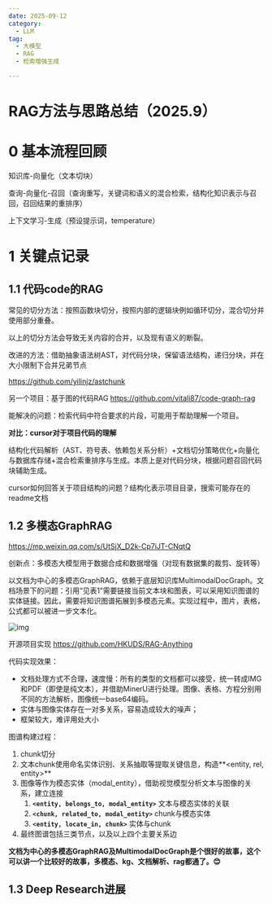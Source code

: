 ```yaml
---
date: 2025-09-12
category:
  - LLM
tag:
  - 大模型
  - RAG
  - 检索增强生成

---
```


# RAG方法与思路总结（2025.9）

# 0 基本流程回顾

知识库-向量化（文本切块）

查询-向量化-召回（查询重写，关键词和语义的混合检索，结构化知识表示与召回，召回结果的重排序）

上下文学习-生成（预设提示词，temperature）

# 1 关键点记录

## 1.1 代码code的RAG

常见的切分方法：按照函数块切分，按照内部的逻辑块例如循环切分，混合切分并使用部分重叠。

以上的切分方法会导致无关内容的合并，以及现有语义的断裂。

改进的方法：借助抽象语法树AST，对代码分块，保留语法结构，递归分块，并在大小限制下合并兄弟节点

https://github.com/yilinjz/astchunk

另一个项目：基于图的代码RAG https://github.com/vitali87/code-graph-rag

能解决的问题：检索代码中符合要求的片段，可能用于帮助理解一个项目。

**对比：cursor对于项目代码的理解**

结构化代码解析（AST、符号表、依赖包关系分析）+文档切分策略优化+向量化与数据库存储+混合检索重排序与生成。本质上是对代码分块，根据问题召回代码块辅助生成。

cursor如何回答关于项目结构的问题？结构化表示项目目录，搜索可能存在的readme文档

## 1.2 多模态GraphRAG

https://mp.weixin.qq.com/s/UtSjX_D2k-Cp7iJT-CNqtQ

创新点：多模态大模型用于数据合成和数据增强（对现有数据集的裁剪、旋转等）

以文档为中心的多模态GraphRAG，依赖于底层知识库MultimodalDocGraph。文档场景下的问题：引用“见表1”需要链接当前文本块和图表，可以采用知识图谱的实体链接。因此，需要将知识图谱拓展到多模态元素。实现过程中，图片，表格，公式都可以被进一步文本化。

![img](https://mmbiz.qpic.cn/sz_mmbiz_png/fUBU1yiaEmJj1lNlicSZMWmdunBBGyCt7ayTf8HIFFFbMLjSISibGxY9daGpdWKg95libNI5adnrMCCVibmkc2gBbPQ/640?wx_fmt=png&from=appmsg&watermark=1&tp=webp&wxfrom=5&wx_lazy=1#imgIndex=1)

开源项目实现 https://github.com/HKUDS/RAG-Anything

代码实现效果：

- 文档处理方式不合理，速度慢：所有的类型的文档都可以接受，统一转成IMG和PDF（即使是纯文本），并借助MinerU进行处理。图像、表格、方程分别用不同的方法解析，图像统一base64编码。
- 实体与图像实体存在一对多关系，容易造成较大的噪声；
- 框架较大，难评用处大小

图谱构建过程：

1. chunk切分
2. 文本chunk使用命名实体识别、关系抽取等提取关键信息，构造**<entity, rel, entity>**
3. 图像等作为模态实体（modal_entity），借助视觉模型分析文本与图像的关系，建立连接
   1. **`<entity, belongs_to, modal_entity>`** 文本与模态实体的关联
   2. **`<chunk, related_to, modal_entity>`** chunk与模态实体
   3. **`<entity, locate_in, chunk>`** 实体与chunk
4. 最终图谱包括三类节点，以及以上四个主要关系边

**文档为中心的多模态GraphRAG及MultimodalDocGraph是个很好的故事，这个可以讲一个比较好的故事，多模态、kg、文档解析、rag都通了。😊**

## 1.3 Deep Research进展

